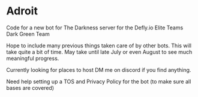 # Adroit

Code for a new bot for The Darkness server for the Defly.io Elite Teams Dark Green Team

Hope to include many previous things taken care of by other bots. 
This will take quite a bit of time. May take until late July or even August to see much meaningful progress. 

Currently looking for places to host DM me on discord if you find anything. 

Need help setting up a TOS and Privacy Policy for the bot  (to make sure all bases are covered)
